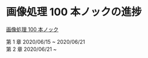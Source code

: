 # 画像処理 100 本ノックの進捗

[画像処理 100 本ノック](https://github.com/yoyoyo-yo/Gasyori100knock)

第 1 章 2020/06/15 ~ 2020/06/21\
第 2 章 2020/06/21 ~
